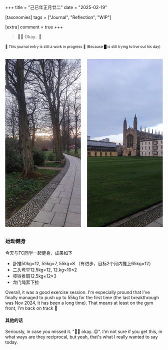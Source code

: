 +++
title = "己巳年正月廿二"
date = "2025-02-19"

[taxonomies]
tags = ["Journal", "Reflection", "WIP"]

[extra]
comment = true
+++

> 🤷‍♂️ Okay.. 🙂

<small>🚧 This journal entry is still a work in progress 🚧 (Because █ is still trying to live out his day)</small>

<div class="grid-container">
  <img src="/img/king_sun.jpg" alt="Sunset through the gaps of trees in King's college">
  <img src="/img/king_chapel.jpg" alt="King's Chapel viewed from inside the college">
</div>

<style>
.grid-container {
  display: grid;
  grid-template-columns: repeat(2, 1fr); /* 两列等宽 */
  gap: 20px;
  margin: 2rem 0;
}

.grid-container img {
  width: 100%;
  height: auto;
  object-fit: cover;
}

/* 移动端响应式 */
@media (max-width: 768px) {
  .grid-container {
    grid-template-columns: 1fr;
  }
}
</style>

### 运动健身

今天与TC同学一起健身，成果如下
- 卧推50kg×12, 55kg×7, 55kg×8 （有进步，目标2个月内推上65kg×12）
- 二头弯举12.5kg×12, 12.kg×10×2
- 哑铃推肩12.5kg×12×3
- 龙门绳索下拉

Overall, it was a good exercise session. I'm especially pround that
I've finally managed to push up to 55kg for the first time (the last
breakthrough was Nov 2024, it has been a long time). That means at
least on the gym front, I'm back on track 💪

#### 其他的话
<!---->
Seriously, in case you missed it. "🤷‍♂️ okay..😊". I'm not sure if you get this,
in what ways are they reciprocal, but yeah, that's what I really wanted to say today.
<!-- Seriously, in case you missed it "🤷‍♂️ okay.. 🙂". I'm not sure in what -->
<!-- ways are they reciprocal, but yeah, that's what I really wanted to say. -->
